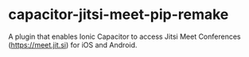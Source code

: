 # capacitor-jitsi-meet-pip-remake
A plugin that enables Ionic Capacitor to access Jitsi Meet Conferences (https://meet.jit.si) for iOS and Android.
